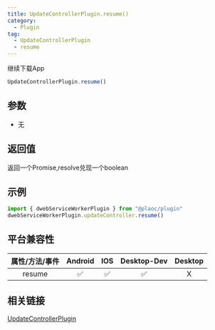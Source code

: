 ```yaml
---
title: UpdateControllerPlugin.resume()
category:
  - Plugin
tag:
  - UpdateControllerPlugin
  - resume
---
```


继续下载App

```js
UpdateControllerPlugin.resume()
```

## 参数

  - 无

## 返回值

  返回一个Promise,resolve兑现一个boolean

## 示例
```js
import { dwebServiceWorkerPlugin } from "@plaoc/plugin"
dwebServiceWorkerPlugin.updateController.resume()
```

## 平台兼容性

| 属性/方法/事件 | Android | IOS | Desktop-Dev | Desktop |
|:------------:|:-------:|:---:|:-----------:|:-------:|
| resume        | ✅       | ✅  | ✅          | X       |

## 相关链接

[UpdateControllerPlugin](./index.md)


